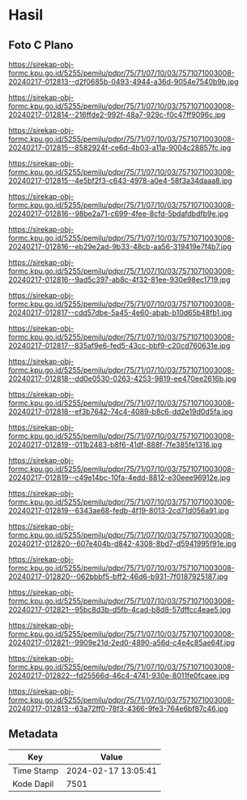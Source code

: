 # Hasil

## Foto C Plano

https://sirekap-obj-formc.kpu.go.id/5255/pemilu/pdpr/75/71/07/10/03/7571071003008-20240217-012813--d2f0685b-0493-4944-a36d-9054e7540b9b.jpg

https://sirekap-obj-formc.kpu.go.id/5255/pemilu/pdpr/75/71/07/10/03/7571071003008-20240217-012814--216ffde2-992f-48a7-929c-f0c47ff9096c.jpg

https://sirekap-obj-formc.kpu.go.id/5255/pemilu/pdpr/75/71/07/10/03/7571071003008-20240217-012815--8582924f-ce6d-4b03-a11a-9004c28857fc.jpg

https://sirekap-obj-formc.kpu.go.id/5255/pemilu/pdpr/75/71/07/10/03/7571071003008-20240217-012815--4e5bf2f3-c643-4978-a0e4-58f3a34daaa8.jpg

https://sirekap-obj-formc.kpu.go.id/5255/pemilu/pdpr/75/71/07/10/03/7571071003008-20240217-012816--98be2a71-c699-4fee-8cfd-5bdafdbdfb9e.jpg

https://sirekap-obj-formc.kpu.go.id/5255/pemilu/pdpr/75/71/07/10/03/7571071003008-20240217-012816--eb29e2ad-9b33-48cb-aa56-319419e7f4b7.jpg

https://sirekap-obj-formc.kpu.go.id/5255/pemilu/pdpr/75/71/07/10/03/7571071003008-20240217-012816--9ad5c397-ab8c-4f32-81ee-930e98ec1719.jpg

https://sirekap-obj-formc.kpu.go.id/5255/pemilu/pdpr/75/71/07/10/03/7571071003008-20240217-012817--cdd57dbe-5a45-4e60-abab-b10d65b48fb1.jpg

https://sirekap-obj-formc.kpu.go.id/5255/pemilu/pdpr/75/71/07/10/03/7571071003008-20240217-012817--835af9e6-fed5-43cc-bbf9-c20cd760631e.jpg

https://sirekap-obj-formc.kpu.go.id/5255/pemilu/pdpr/75/71/07/10/03/7571071003008-20240217-012818--dd0e0530-0263-4253-9819-ee470ee2616b.jpg

https://sirekap-obj-formc.kpu.go.id/5255/pemilu/pdpr/75/71/07/10/03/7571071003008-20240217-012818--ef3b7642-74c4-4089-b8c6-dd2e19d0d5fa.jpg

https://sirekap-obj-formc.kpu.go.id/5255/pemilu/pdpr/75/71/07/10/03/7571071003008-20240217-012819--011b2483-b8f6-41df-888f-7fe385fe1316.jpg

https://sirekap-obj-formc.kpu.go.id/5255/pemilu/pdpr/75/71/07/10/03/7571071003008-20240217-012819--c49e14bc-10fa-4edd-8812-e30eee96912e.jpg

https://sirekap-obj-formc.kpu.go.id/5255/pemilu/pdpr/75/71/07/10/03/7571071003008-20240217-012819--6343ae68-fedb-4f19-8013-2cd71d056a91.jpg

https://sirekap-obj-formc.kpu.go.id/5255/pemilu/pdpr/75/71/07/10/03/7571071003008-20240217-012820--607e404b-d842-4308-8bd7-d5941995f91e.jpg

https://sirekap-obj-formc.kpu.go.id/5255/pemilu/pdpr/75/71/07/10/03/7571071003008-20240217-012820--062bbbf5-bff2-46d6-b931-7f0187925187.jpg

https://sirekap-obj-formc.kpu.go.id/5255/pemilu/pdpr/75/71/07/10/03/7571071003008-20240217-012821--95bc8d3b-d5fb-4cad-b8d8-57dffcc4eae5.jpg

https://sirekap-obj-formc.kpu.go.id/5255/pemilu/pdpr/75/71/07/10/03/7571071003008-20240217-012821--9909e21d-2ed0-4890-a56d-c4e4c85ae64f.jpg

https://sirekap-obj-formc.kpu.go.id/5255/pemilu/pdpr/75/71/07/10/03/7571071003008-20240217-012822--fd25566d-46c4-4741-930e-8011fe0fcaee.jpg

https://sirekap-obj-formc.kpu.go.id/5255/pemilu/pdpr/75/71/07/10/03/7571071003008-20240217-012813--63a72ff0-78f3-4366-9fe3-764e6bf87c46.jpg


## Metadata

| Key        | Value               |
| ---------- | ------------------- |
| Time Stamp | 2024-02-17 13:05:41 |
| Kode Dapil | 7501                |



